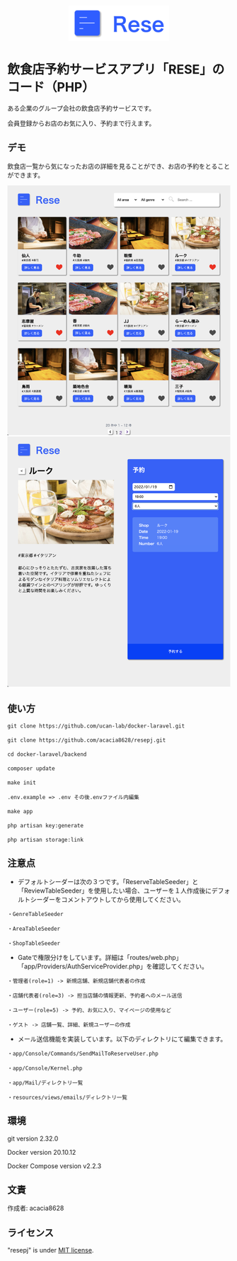 <p align="center">
<img src="/public/image/rese-logo.png" height="80px">
</p>

# 飲食店予約サービスアプリ「RESE」のコード（PHP）

ある企業のグループ会社の飲食店予約サービスです。

会員登録からお店のお気に入り、予約まで行えます。

## デモ

飲食店一覧から気になったお店の詳細を見ることができ、お店の予約をとることができます。

![飲食店一覧](/public/image/demo-home.png)
![予約](/public/image/demo-reserve.png)

## 使い方

```
git clone https://github.com/ucan-lab/docker-laravel.git

git clone https://github.com/acacia8628/resepj.git

cd docker-laravel/backend

composer update

make init

.env.example => .env その後.envファイル内編集

make app

php artisan key:generate

php artisan storage:link
```

## 注意点

* デフォルトシーダーは次の３つです。「ReserveTableSeeder」と「ReviewTableSeeder」を使用したい場合、ユーザーを１人作成後にデフォルトシーダーをコメントアウトしてから使用してください。

```
・GenreTableSeeder

・AreaTableSeeder

・ShopTableSeeder
```

* Gateで権限分けをしています。詳細は「routes/web.php」「app/Providers/AuthServiceProvider.php」を確認してください。

```
・管理者(role=1) -> 新規店舗、新規店舗代表者の作成

・店舗代表者(role=3) -> 担当店舗の情報更新、予約者へのメール送信

・ユーザー(role=5) -> 予約、お気に入り、マイページの使用など

・ゲスト -> 店舗一覧、詳細、新規ユーザーの作成
```

* メール送信機能を実装しています。以下のディレクトリにて編集できます。

```
・app/Console/Commands/SendMailToReserveUser.php

・app/Console/Kernel.php

・app/Mail/ディレクトリ一覧

・resources/views/emails/ディレクトリ一覧
```

## 環境

git version 2.32.0

Docker version 20.10.12

Docker Compose version v2.2.3

## 文責

作成者: acacia8628

## ライセンス

"resepj" is under [MIT license](https://en.wikipedia.org/wiki/MIT_License).

